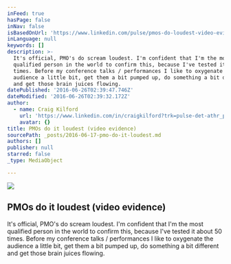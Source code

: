 ```yaml
---
inFeed: true
hasPage: false
inNav: false
isBasedOnUrl: 'https://www.linkedin.com/pulse/pmos-do-loudest-video-evidence-craig-kilford'
inLanguage: null
keywords: []
description: >-
  It's official, PMO's do scream loudest. I'm confident that I'm the most
  qualified person in the world to confirm this, because I've tested it about 50
  times. Before my conference talks / performances I like to oxygenate the
  audience a little bit, get them a bit pumped up, do something a bit different
  and get those brain juices flowing.
datePublished: '2016-06-26T02:39:47.746Z'
dateModified: '2016-06-26T02:39:32.172Z'
author:
  - name: Craig Kilford
    url: 'https://www.linkedin.com/in/craigkilford?trk=pulse-det-athr_prof-art_hdr'
    avatar: {}
title: PMOs do it loudest (video evidence)
sourcePath: _posts/2016-06-17-pmo-do-it-loudest.md
authors: []
publisher: null
starred: false
_type: MediaObject

---
```

<article style=""><img src="https://imgflo.herokuapp.com/graph/vahj1ThiexotieMo/84271ebb279c8b5b7fe0757606b0a27f/noop.jpg?input=https%3A%2F%2Fmedia.licdn.com%2Fmpr%2Fmpr%2FAAEAAQAAAAAAAAfEAAAAJDRkNjI3ZTRiLTZiYTYtNGMzMC1hZmQxLTViNjI5NDEzZmNjMA.jpg" /><h1>PMOs do it loudest (video evidence)</h1><p>It's official, PMO's do scream loudest. I'm confident that I'm the most qualified person in the world to confirm this, because I've tested it about 50 times. Before my conference talks / performances I like to oxygenate the audience a little bit, get them a bit pumped up, do something a bit different and get those brain juices flowing.</p></article>